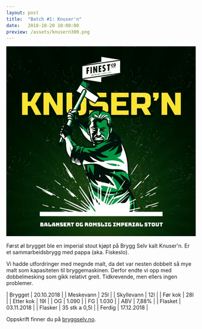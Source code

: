 ```yaml
---
layout: post
title:  "Batch #1: Knuser'n"
date:   2018-10-20 10:00:00
preview: /assets/knusern300.png
---
```


![Bilde fra Byggselv.no](/assets/knusern.png)

Først øl brygget ble en imperial stout kjøpt på Brygg Selv kalt Knuser'n. Er et sammarbeidsbrygg med pappa (aka. Fiskeslo).

Vi hadde utfordringer med megnde malt, da det var nesten dobbelt så mye malt som kapasiteten til bryggemaskinen. Derfor endte vi opp med dobbelmesking som gikk relativt greit. Tidkrevende, men ellers ingen problemer.


| Brygget    | 20.10.2018    |
| Meskevann  | 25l           |
| Skyllevann | 12l           |
| Før kok    | 28l           |
| Etter kok  | 19l           |
| OG         | 1.090         |
| FG         | 1.030         |
| ABV        | 7,88%         |
| Flasket    | 03.11.2018    |
| Flasker    | 35 stk a 0,5l |
| Ferdig     | 17.12.2018    |

Oppskrift finner du på [bryggselv.no](https://www.bryggselv.no/finest/105063/knuser-n-imperial-stout-allgrain-%C3%B8lsett-20-liter).
